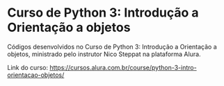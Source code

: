 # Curso de Python 3: Introdução a Orientação a objetos

Códigos desenvolvidos no Curso de Python 3: Introdução a Orientação a objetos, ministrado pelo instrutor Nico Steppat na plataforma Alura. 

Link do curso: https://cursos.alura.com.br/course/python-3-intro-orientacao-objetos/
